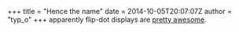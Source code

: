 +++
title = "Hence the name"
date = 2014-10-05T20:07:07Z
author = "typ_o"
+++
apparently flip-dot displays are [pretty
awesome](http://www.flipdots.com/advantages.html).
